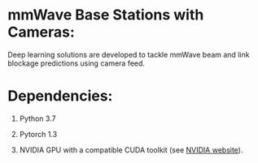 # mmWave Base Stations with Cameras:
Deep learning solutions are developed to tackle mmWave beam and link blockage predictions using camera feed.

# Dependencies:

1) Python 3.7 

2) Pytorch 1.3

3) NVIDIA GPU with a compatible CUDA toolkit (see [NVIDIA website](https://developer.nvidia.com/cuda-toolkit)).


